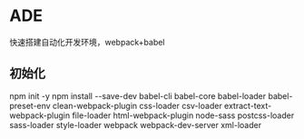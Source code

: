 # ADE
快速搭建自动化开发环境，webpack+babel
## 初始化
  npm init -y 
  npm install --save-dev babel-cli babel-core babel-loader babel-preset-env clean-webpack-plugin css-loader csv-loader extract-text-webpack-plugin file-loader html-webpack-plugin node-sass postcss-loader sass-loader style-loader webpack webpack-dev-server xml-loader
